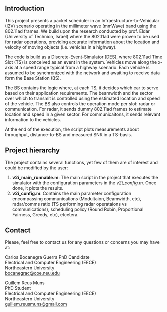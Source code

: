 ## Introduction

This project presents a packet scheduler in an Infraestructure-to-Vehicular (I2V) scenario operating in the millimeter wave (mmWave) band using the 802.11ad frames. We build upon the research conducted by prof. Eldar (University of Technion, Israel) where the 802.11ad were proven to be used for radar operations, providing accurate information about the location and velocity of moving objects (i.e. vehicles in a highway).

The code is build as a Discrete-Event-Simulator (DES), where 802.11ad Time Slot (TS) is conceived as an event in the system. Vehicles move along the x-axis at a speed range typical from a highway scenario. Each vehicle is assumed to be synchronized with the network and awaiting to receive data form the Base Station (BS). 

The BS contains the logic where, at each TS, it decides which car to serve based on their application requirements. The beamwidth and the sector over which to transmit is controlled using the estimated location and speed of the vehicle. The BS also controls the operation mode per slot: radar or communication. For radar, it sends dummy 802.11ad frames to estimate location and speed in a given sector. For communicaitons, it sends relevant information to the vehicles.

At the end of the execution, the script plots measurements about throughput, distance-to-BS and measured SNR in a TS-basis.

## Project hierarchy

The project contains several functions, yet few of them are of interest and could be modified by the user:
1. **v2i_main_runnable.m**: The main script in the project that executes the simulator with the configuration parameters in the *v2i_config.m*. Once done, it plots the results.
2. **v2i_config.m**: Contains the main parameter configuration encompassing communications (Modultaion, Beamwidth, etc), radar/comms ratio (TS performing radar operataions vs communications), scheduling policy (Round Robin, Proportional Fairness, Greedy, etc), etcetera.

## Contact

Please, feel free to contact us for any questions or concerns you may have at:

Carlos Bocanegra Guerra
PhD Candidate  
Electrical and Computer Engineering (EECE)  
Northeastern University  
bocanegrac@coe.neu.edu

Guillem Reus Muns  
PhD Student  
Electrical and Computer Engineering (EECE)  
Northeastern University  
guillem.reusmuns@gmail.com  